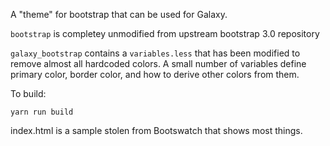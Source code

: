 A "theme" for bootstrap that can be used for Galaxy.

`bootstrap` is completey unmodified from upstream bootstrap 3.0 repository

`galaxy_bootstrap` contains a `variables.less` that has been modified to remove almost all hardcoded colors. A small number of variables define primary color, border color, and how to derive other colors from them. 

To build:

`yarn run build`

index.html is a sample stolen from Bootswatch that shows most things.
